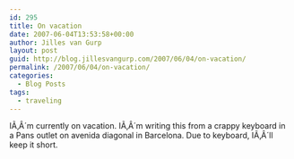 ```yaml
---
id: 295
title: On vacation
date: 2007-06-04T13:53:58+00:00
author: Jilles van Gurp
layout: post
guid: http://blog.jillesvangurp.com/2007/06/04/on-vacation/
permalink: /2007/06/04/on-vacation/
categories:
  - Blog Posts
tags:
  - traveling
---
```

IÃ‚Â´m currently on vacation. IÃ‚Â´m writing this from a crappy keyboard in a Pans outlet on avenida diagonal in Barcelona. Due to keyboard, IÃ‚Â´ll keep it short.